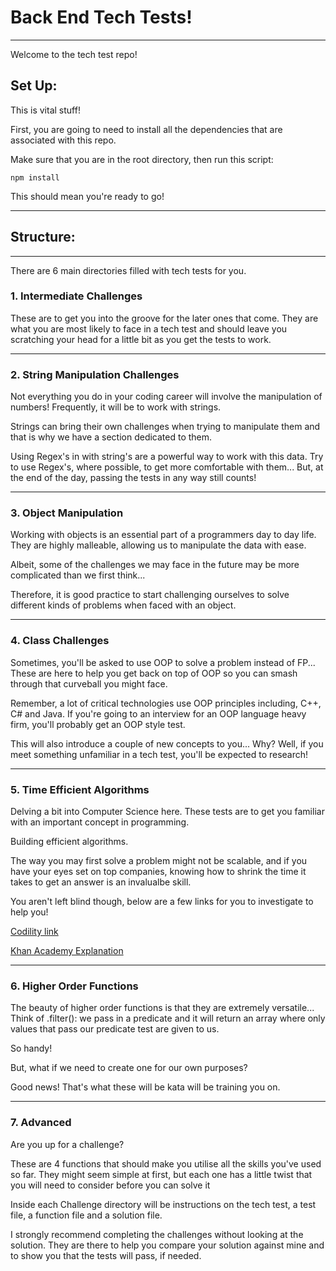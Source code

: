 # Back End Tech Tests!
---

Welcome to the tech test repo!

## Set Up:

This is vital stuff!

First, you are going to need to install all the dependencies that are associated with this repo. 

Make sure that you are in the root directory, then run this script:

```http
npm install
```

This should mean you're ready to go!

---
## Structure:

---
There are 6 main directories filled with tech tests for you.

### 1. Intermediate Challenges

These are to get you into the groove for the later ones that come. They are what you are most likely to face in a tech test and should leave you scratching your head for a little bit as you get the tests to work.

---

### 2. String Manipulation Challenges

Not everything you do in your coding career will involve the manipulation of numbers! Frequently, it will be to work with strings.

Strings can bring their own challenges when trying to manipulate them and that is why we have a section dedicated to them.

Using Regex's in with string's are a powerful way to work with this data. Try to use Regex's, where possible, to get more comfortable with them... But, at the end of the day, passing the tests in any way still counts!

---

### 3. Object Manipulation

Working with objects is an essential part of a programmers day to day life. They are highly malleable, allowing us to manipulate the data with ease.

Albeit, some of the challenges we may face in the future may be more complicated than we first think...

Therefore, it is good practice to start challenging ourselves to solve different kinds of problems when faced with an object.

---

### 4. Class Challenges

Sometimes, you'll be asked to use OOP to solve a problem instead of FP... These are here to help you get back on top of OOP so you can smash through that curveball you might face.

Remember, a lot of critical technologies use OOP principles including, C++, C# and Java. If you're going to an interview for an OOP language heavy firm, you'll probably get an OOP style test.

This will also introduce a couple of new concepts to you... Why? Well, if you meet something unfamiliar in a tech test, you'll be expected to research!

---
### 5. Time Efficient Algorithms

Delving a bit into Computer Science here. These tests are to get you familiar with an important concept in programming.

Building efficient algorithms.

The way you may first solve a problem might not be scalable, and if you have your eyes set on top companies, knowing how to shrink the time it takes to get an answer is an invalualbe skill.

You aren't left blind though, below are a few links for you to investigate to help you!

<a href="https://app.codility.com/programmers/lessons/3-time_complexity/">Codility link</a>

<a href="https://www.khanacademy.org/computing/computer-science/algorithms/asymptotic-notation/a/big-big-theta-notation">Khan Academy Explanation</a>

---
### 6. Higher Order Functions

The beauty of higher order functions is that they are extremely versatile... Think of .filter(): we pass in a predicate and it will return an array where only values that pass our predicate test are given to us.

So handy!

But, what if we need to create one for our own purposes?

Good news! That's what these will be kata will be training you on.

---

### 7. Advanced

Are you up for a challenge?

These are 4 functions that should make you utilise all the skills you've used so far. They might seem simple at first, but each one has a little twist that you will need to consider before you can solve it

Inside each Challenge directory will be instructions on the tech test, a test file, a function file and a solution file.

I strongly recommend completing the challenges without looking at the solution. They are there to help you compare your solution against mine and to show you that the tests will pass, if needed.

